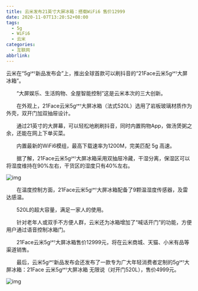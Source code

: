 ```yaml
---
title: 云米发布21英寸大屏冰箱：搭载WiFi6 售价12999
date: 2020-11-07T13:20:52+08:00
tags:
  - 5g
  - WiFi6
  - 云米
categories:
  - 互联网
abbrlink:
---
```


云米在“5gᴵᵒᵀ新品发布会”上，推出全球首款可以刷抖音的“21Face云米5gᴵᵒᵀ大屏冰箱”。

　　“大屏娱乐、生活购物、全屋智能控制”这是云米本次的三大创新。

　　在外观上，21Face云米5gᴵᵒᵀ大屏冰箱（法式520L）选用了岩板玻璃材质作为外壳，双开门加双抽屉设计。

　　通过21英寸的大屏幕，可以轻松地刷刷抖音，同时内置购物App，做汤煲粥之余，还能在网上下单买菜。

　　内置最新的WiFi6模组，最高下载速率为1200M，完美匹配 5g 高速。

　　据了解，21Face云米5gᴵᵒᵀ大屏冰箱采用双抽屉冷藏，干湿分离，保湿区可以将湿度维持在90%左右，干货区的湿度只有40%左右。

![img](https://cdn.jsdelivr.net/gh/yakeing/Documentation@main/Hexo/images/0f5e-kcaeqzy1860103.png)

　　在温度控制方面，21Face云米5gᴵᵒᵀ大屏冰箱配备了9颗温湿度传感器，及雷达感温。

　　520L的超大容量，满足一家人的使用。

　　针对老年人或双手不方便人群，云米还为冰箱增加了“喊话开门”的功能，方便用户通过语音控制冰箱门。

　　21Face云米5gᴵᵒᵀ大屏冰箱售价12999元，将在云米商城、天猫、小米有品等渠道销售。

　　最后，云米5gᴵᵒᵀ新品发布会还发布了一款专为广大年轻消费者定制的5gᴵᵒᵀ大屏冰箱：21Face 云米5gᴵᵒᵀ大屏冰箱 无限说（对开门520L），售价4999元。

![img](https://cdn.jsdelivr.net/gh/yakeing/Documentation@main/Hexo/images/cb7d-kcaeqzy1860105.png)